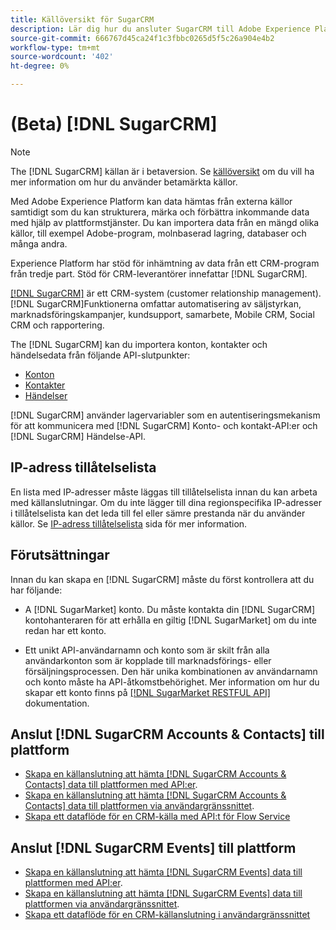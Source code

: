 ```yaml
---
title: Källöversikt för SugarCRM
description: Lär dig hur du ansluter SugarCRM till Adobe Experience Platform med hjälp av API:er eller användargränssnittet.
source-git-commit: 666767d45ca24f1c3fbbc0265d5f5c26a904e4b2
workflow-type: tm+mt
source-wordcount: '402'
ht-degree: 0%

---
```


# (Beta) [!DNL SugarCRM]

>[!NOTE]
>
>The [!DNL SugarCRM] källan är i betaversion. Se [källöversikt](../../home.md#terms-and-conditions) om du vill ha mer information om hur du använder betamärkta källor.

Med Adobe Experience Platform kan data hämtas från externa källor samtidigt som du kan strukturera, märka och förbättra inkommande data med hjälp av plattformstjänster. Du kan importera data från en mängd olika källor, till exempel Adobe-program, molnbaserad lagring, databaser och många andra.

Experience Platform har stöd för inhämtning av data från ett CRM-program från tredje part. Stöd för CRM-leverantörer innefattar [!DNL SugarCRM].

[[!DNL SugarCRM]](https://www.sugarcrm.com/) är ett CRM-system (customer relationship management). [!DNL SugarCRM]Funktionerna omfattar automatisering av säljstyrkan, marknadsföringskampanjer, kundsupport, samarbete, Mobile CRM, Social CRM och rapportering.

The [!DNL SugarCRM] kan du importera konton, kontakter och händelsedata från följande API-slutpunkter:

* [Konton](https://market.apidocs.sugarcrm.com/#b0aeb0cd-80ea-4688-8474-54e4873f32f3)
* [Kontakter](https://market.apidocs.sugarcrm.com/#308c5025-9478-4de3-8a41-1fc3cff1d8d1)
* [Händelser](https://market.apidocs.sugarcrm.com/#516ec3b1-8e70-43d4-8bf2-38a2ae74c0a5)


[!DNL SugarCRM] använder lagervariabler som en autentiseringsmekanism för att kommunicera med [!DNL SugarCRM] Konto- och kontakt-API:er och [!DNL SugarCRM] Händelse-API.

## IP-adress tillåtelselista

En lista med IP-adresser måste läggas till tillåtelselista innan du kan arbeta med källanslutningar. Om du inte lägger till dina regionspecifika IP-adresser i tillåtelselista kan det leda till fel eller sämre prestanda när du använder källor. Se [IP-adress tillåtelselista](../../ip-address-allow-list.md) sida för mer information.

## Förutsättningar

Innan du kan skapa en [!DNL SugarCRM] måste du först kontrollera att du har följande:

* A [!DNL SugarMarket] konto. Du måste kontakta din [!DNL SugarCRM] kontohanteraren för att erhålla en giltig [!DNL SugarMarket] om du inte redan har ett konto.

* Ett unikt API-användarnamn och konto som är skilt från alla användarkonton som är kopplade till marknadsförings- eller försäljningsprocessen. Den här unika kombinationen av användarnamn och konto måste ha API-åtkomstbehörighet. Mer information om hur du skapar ett konto finns på [[!DNL SugarMarket RESTFUL API]](https://market.apidocs.sugarcrm.com/#intro) dokumentation.

## Anslut [!DNL SugarCRM Accounts & Contacts] till plattform

* [Skapa en källanslutning att hämta [!DNL SugarCRM Accounts & Contacts] data till plattformen med API:er](../../tutorials/api/create/crm/sugarcrm-accounts-contacts.md).
* [Skapa en källanslutning att hämta [!DNL SugarCRM Accounts & Contacts] data till plattformen via användargränssnittet](../../tutorials/ui/create/crm/sugarcrm-accounts-contacts.md).
* [Skapa ett dataflöde för en CRM-källa med API:t för Flow Service](../../tutorials/api/collect/crm.md)


## Anslut [!DNL SugarCRM Events] till plattform

* [Skapa en källanslutning att hämta [!DNL SugarCRM Events] data till plattformen med API:er](../../tutorials/api/create/crm/sugarcrm-events.md).
* [Skapa en källanslutning att hämta [!DNL SugarCRM Events] data till plattformen via användargränssnittet](../../tutorials/ui/create/crm/sugarcrm-events.md).
* [Skapa ett dataflöde för en CRM-källanslutning i användargränssnittet](../../tutorials/ui/dataflow/crm.md)
